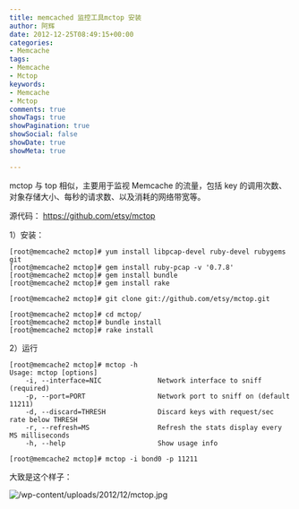```yaml
---
title: memcached 监控工具mctop 安装
author: 阿辉
date: 2012-12-25T08:49:15+00:00
categories:
- Memcache
tags:
- Memcache
- Mctop
keywords:
- Memcache
- Mctop
comments: true
showTags: true
showPagination: true
showSocial: false
showDate: true
showMeta: true

---
```

mctop 与 top 相似，主要用于监视 Memcache 的流量，包括 key 的调用次数、对象存储大小、每秒的请求数、以及消耗的网络带宽等。

源代码：
https://github.com/etsy/mctop

1）安装：

```
[root@memcache2 mctop]# yum install libpcap-devel ruby-devel rubygems git
[root@memcache2 mctop]# gem install ruby-pcap -v '0.7.8'
[root@memcache2 mctop]# gem install bundle 
[root@memcache2 mctop]# gem install rake

[root@memcache2 mctop]# git clone git://github.com/etsy/mctop.git

[root@memcache2 mctop]# cd mctop/
[root@memcache2 mctop]# bundle install
[root@memcache2 mctop]# rake install
```
<!--more-->

2）运行
```
[root@memcache2 mctop]# mctop -h
Usage: mctop [options]
    -i, --interface=NIC              Network interface to sniff (required)
    -p, --port=PORT                  Network port to sniff on (default 11211)
    -d, --discard=THRESH             Discard keys with request/sec rate below THRESH
    -r, --refresh=MS                 Refresh the stats display every MS milliseconds
    -h, --help                       Show usage info

[root@memcache2 mctop]# mctop -i bond0 -p 11211
```

大致是这个样子： 

![/wp-content/uploads/2012/12/mctop.jpg](/wp-content/uploads/2012/12/mctop.jpg)
